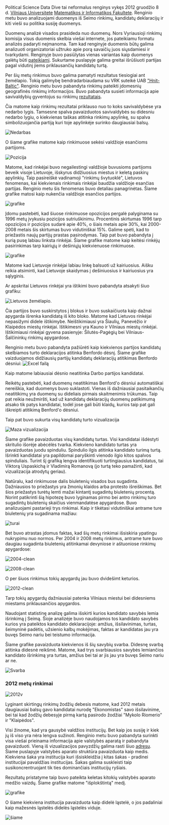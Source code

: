 Political Science Data Dive tai neformalus renginys vykęs 2012 gruodžio 8 d.
[Vilniaus Universitete](http://www.vu.lt) [Matematikos ir Informatikos
Fakultete](http://www.mif.vu.lt). Renginio metu buvo analizuojami duomenys iš
Seimo rinkimų, kandidatų deklaracijų ir kiti vieši su politika susiję duomenys.

Duomenų analizė visados prasideda nuo duomenų. Nors Vyriausioji rinkimų komisija
visus duomenis skelbia viešai internete, jos pateikiamu formatu analizės
padaryti neįmanoma. Tam kad renginyje duomenis būtų galima analizuoti
organizatoriai užtruko apie porą savaičių juos siųsdamiesi ir tvarkydami.
Renginyje buvo pasiūlytas vienas variantas kaip duomenys galėtų būti
[pateikiami](http://dydra.com/graphity/lithuanian-politics). Sukurtame puslapyje galima greitai išrūšiuoti partijas pagal
vidutinį jiems priklausančių kandidatų turtą.

Per šių metų rinkimus buvo galima pamatyti rezultatus tiesiogiai ant žemėlapio.
Tokią galimybę bendradarbiaudama su VRK suteikė UAB ["Hnit-Baltic"](http://www.hnit-baltic.lt/). Renginio
metu buvo pabandyta rinkimų pateikti įdomesnių geografinės rinkimų informacijos.
Buvo pabandyta susieti informacija apie savivaldybių gyventojus su rinkimų
[rezultatais](http://vrk.maps.arcgis.com/home/webmap/viewer.html?webmap=978e3a37e1374b6c95f0bb9f2c21aa73). 

Čia matome kaip rinkimų rezultatai priklauso nuo to koks
savivaldybėse yra nedarbo lygis. Tamsesne spalva pavaizduotos savivaldybės su
didesniu nedarbo lygiu, o kiekvienas taškas atitinka rinkimų apylinkę, su spalva
simbolizuojančia partiją kuri toje apylinkėje surinko daugiausiai balsų.

![Nedarbas](https://github.com/vzemlys/psdatadive12/raw/master/Geo/Nedarbas.png)

O šiame grafike matome kaip rinkimuose sekėsi valdžioje esančioms partijoms. 

![Pozicija](https://github.com/vzemlys/psdatadive12/raw/master/Geo/Pozicija.png)

Matome, kad rinkėjai buvo negailestingi valdžioje buvusioms partijoms beveik
visoje Lietuvoje, išskyrus didžiuosius miestus ir keletą paskirų apylinkių. Taip pasireiškė
vadinamoji "rinkimų švytuoklė", Lietuvos fenomenas, kai kiekvienais rinkimais
rinkėjai baudžia valdžioje esančias partijas. Renginio metu šis fenomenas buvo
detaliau panagrinėtas. Šiame grafike matosi kaip nukenčia valdžioje esančios partijos. 

![grafike](https://github.com/vzemlys/psdatadive12/raw/master/Svytuokle/balsavimas_uz_pozicija_opozicija.png) 

Įdomu pastebėti, kad šiuose rinkimuose opozicijos pergalė palyginama su 1996 metų
įvykusiu pozicijos sutriuškinimu. Procentinis skirtumas 1996 tarp opozicijos ir
pozicijos sudarė apie 40%, o šiais metais apie 30%, kai 2000-2008 metais šis
skirtumas buvo vidutiniškai 15%. Galime spėti, kad to priežastis naujų
partijų prastas pasirodymas. 
Taip pat buvo pabandyta į kurią pusę labiau linksta rinkėjai. Šiame grafike matome kaip keitėsi rinkėjų pasirinkimas tarp kairiųjų ir
dešiniųjų kiekvienuose rinkimuose. 

![grafike](https://github.com/vzemlys/psdatadive12/raw/master/Svytuokle/svytuokle.jpg) 

Matome kad Lietuvoje rinkėjai labiau linkę
balsuoti už kairiuosius. Aišku reikia atsiminti, kad Lietuvoje skaidymas į
dešiniuosius ir kairiuosius yra sąlyginis. 

Ar apskritai Lietuvos rinkėjai yra ištikimi buvo pabandyta atsakyti šiuo
grafiku:

![Lietuvos
žemėlapio](https://github.com/vzemlys/psdatadive12/raw/master/Svytuokle/rinkeju-istikimumas.png).

Čia partijos buvo suskirstytos į blokus ir buvo suskaičiuota kaip dažnai
apygarda išrenka kandidatą iš kito bloko.  Matome kad Lietuvos rinkėjai nepasižymi didele ištikimybe. Neištikimiausi yra
Šiaulių, Panevėžio ir Klaipėdos miestų rinkėjai. Ištikimesni yra Kauno ir
Vilniaus miestų rinkėjai. Ištikimiausi rinkėjai gyvena pasienyje:
Šilutės-Pagėgių bei Vilniaus-Šalčininkų rinkimų apygardose. 

Renginio metu buvo pabandyta pažiūrėti kaip kiekvienos partijos kandidatų
skelbiamos turto deklaracijos atitinka Benfordo dėsnį. Šiame grafike
vaizduojamos didžiausių partijų kandidatų deklaracijų atitikimas Benfordo
dėsniui:
![Excel
failą](https://github.com/vzemlys/psdatadive12/raw/master/Benford/TurtasBenford.jpg)

Kaip matome labiausiai dėsnio
neatitinka Darbo partijos kandidatai. 

Reikėtų pastebėti, kad duomenų neatitikimas Benford'o dėsniui automatiškai
nereiškia, kad duomenys buvo suklastoti. Vienas iš dažniausiai pasitaikančių
neatitikimų yra duomenų su dideliais pirmais skaitmenimis trūkumas. Taip pat
reikia neužmiršti, kad už kandidatų deklaracijų duomenų patikimumą atsako tik
patys kandidatai, todėl jose gali būti klaidų, kurios taip pat gali iškreipti
atitikimą Benford'o dėsniui.

Taip pat buvo sukurta visų kandidatų turto vizualizacija

![Maza vizualizacija](https://github.com/vzemlys/psdatadive12/raw/master/Turtas/turtinis_kandidatu_pasiskirstymas.jpg)

Šiame grafike pavaizduotas visų kandidatų turtas. Visi kandidatai išdėstyti skritulio
išorėje abėcėlės tvarka. Kiekvieno kandidato turtas yra pavaizduotas juodu
spinduliu. Spindulio ilgis atitinka kandidato turimą turtą. Išrinkti kandidatai
yra papildomai paryškinti vienodo ilgio kitos spalvos spinduliais.  Turint  šį
grafiką lengva identifikuoti turtingiausius kandidatus, tai Viktorą Uspaskichą
ir Vladimirą Romanovą (jo turtą teko pamažinti, kad vizualizacija atrodytų
geriau).

Natūralu, kad rinkimuose dalis biuletenių visados bus sugadinta.
Dažniausios to priežastys yra žmonių klaidos arba protesto išreiškimas. Bet šios
priežastys turėtų lemti mažai kintantį sugadintų biuletenių procentą. Norint
patikrinti šią hipotezę buvo lyginamas pirmo bei
antro rinkimų turo sugadintų biuletenių skaičius vienmandatėse apygardose. 
Buvo analizuojami pastarieji trys rinkimai. Kaip ir tikėtasi vidutiniškai
antrame ture biuletenių yra sugadinama mažiau: 

![turai](https://github.com/vzemlys/psdatadive12/raw/master/Negaliojantys/turai.png)

Bet buvo atrastas įdomus faktas, kad
šių metų rinkimai išsiskiria ypatingu nukrypimu nuo normos. Per 2004 ir 2008
metų rinkimus, antrame ture buvo daugiau sugadinta biuletenių atitinkamai
devyniose ir aštuoniose rinkimų apygardose:

![2004-clean](https://github.com/vzemlys/psdatadive12/raw/master/Negaliojantys/2004_clean_kadidatai.png)

![2008-clean](https://github.com/vzemlys/psdatadive12/raw/master/Negaliojantys/2008_clean_kadidatai.png)

O per šiuos rinkimus tokių apygardų
jau buvo dvidešimt keturios. 

![2012-clean](https://github.com/vzemlys/psdatadive12/raw/master/Negaliojantys/2012_clean_kadidatai.png)

Tarp tokių apygardų dažniausiai patenka Vilniaus
miestui bei didesniems miestams priklausančios apygardos.

Naudojant statistinę analizę galima išskirti kurios kandidato savybės lemia
išrinkimą į Seimą. Šioje analizėje buvo naudojamos tos kandidato savybės kurios
yra pateiktos kandidato deklaracijoje: amžius, išsilavinimas, turtas, šeimyninė
padėtis, užsienio kalbų mokėjimas, faktas ar kandidatas jau yra buvęs Seimo
nariu bei teistumo informacija. 

Šiame grafike pavaizduota kiekvienos iš šių savybių svarba. Didesnę svarbą
atitinka didesnė reikšmė. Matome, kad trys svarbiausios savybės lemiančios
kandidato išrinkimą yra turtas, amžius bei tai ar jis jau yra buvęs Seimo nariu
ar ne.

![Svarba](https://github.com/vzemlys/psdatadive12/raw/master/Savybes/savybes.png)

### 2012 metų rinkimai

![2012v](https://raw.github.com/vzemlys/psdatadive12/master/Wordcloud/2012wcv.png)


Lyginant
skirtingų rinkimų žodžių debesis matome, kad 2012 metais daugiausiai balsų gavo
kandidatai nurodę "Ekonomistas" savo išsilavinime, bei tai kad žodžių debesyje
pirmą kartą pasirodo žodžiai "Mykolo Riomerio" ir "Klaipėdos".

Visi žinome, kad yra gausybė valdžios institucijų. Bet kaip jos susiję ir kiek
jų iš viso yra nėra lengva sužinoti. Renginio metu buvo pabandyta surinkti visa
viešai prieinama informacija apie valstybės aparatą ir pabandyta pavaizduoti.
Vieną iš vizualizacijos pavyzdžių galima rasti šiuo
[adresu](http://pd12.petraszd.com). Šiame puslapyje valstybės aparato struktūra
pavaizduota kaip medis. Kiekviena šaka yra institucija kuri išsiskleidžia į
kitas šakas - pradinei institucijai pavaldžias institucijas. Šakas galima
suskleisti taip susikoncrentruojant tik ties dominančiais institucijų ryšiais.

Rezultatų pristatyme taip buvo pateikta keletas kitokių valstybės aparato medžio
vaizdų. Šiame grafike matome "išplokštintą" medį. 

![grafike](https://github.com/vzemlys/psdatadive12/raw/master/Valstybe/Screen%20Shot%202012-12-09%20at%2011.31.37%20AM.png)

O šiame kiekviena institucija pavaizduota kaip didelė ląstelė, o jos padaliniai kaip
mažesnės ląstelės didelės ląstelės viduje.

![šiame](https://github.com/vzemlys/psdatadive12/raw/master/Valstybe/Screen%20Shot%202012-12-09%20at%2011.32.12%20AM.png)


